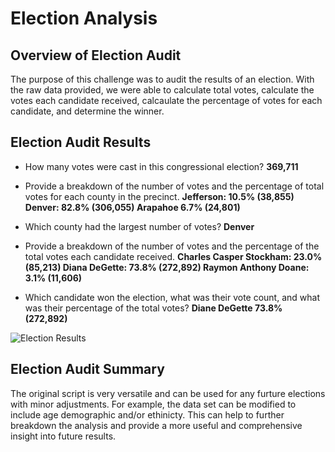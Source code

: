 # Election Analysis

## Overview of Election Audit

The purpose of this challenge was to audit the results of an election. With the raw data provided, we were able to calculate total votes, calculate the votes each candidate received, calcaulate the percentage of votes for each candidate, and determine the winner.

## Election Audit Results

* How many votes were cast in this congressional election? **369,711**

* Provide a breakdown of the number of votes and the percentage of total votes for each county in the precinct. **Jefferson: 10.5% (38,855) Denver: 82.8% (306,055) Arapahoe 6.7% (24,801)**

* Which county had the largest number of votes? **Denver**

* Provide a breakdown of the number of votes and the percentage of the total votes each candidate received. **Charles Casper Stockham: 23.0% (85,213) Diana DeGette: 73.8% (272,892) Raymon Anthony Doane: 3.1% (11,606)**

* Which candidate won the election, what was their vote count, and what was their percentage of the total votes? **Diane DeGette 73.8% (272,892)**

![Election Results](https://user-images.githubusercontent.com/88448731/187824956-0df09d52-aa71-42a4-976c-c615e404b275.PNG)

## Election Audit Summary

The original script is very versatile and can be used for any furture elections with minor adjustments. For example, the data set can be modified to include age demographic and/or ethinicty. This can help to further breakdown the analysis and provide a more useful and comprehensive insight into future results. 
